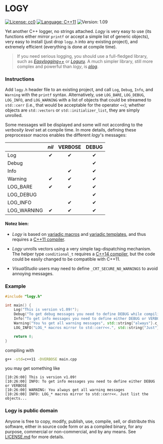 LOGY
====

[![License: cc0](https://img.shields.io/badge/license-cc0-brightgreen.svg)](http://creativecommons.org/publicdomain/zero/1.0/)
[![Language: C++11](https://img.shields.io/badge/language-C%2B%2B11-blue.svg)](https://en.wikipedia.org/wiki/C%2B%2B11)
![Version: 1.09](https://img.shields.io/badge/version-1.09-lightgrey.svg)

Yet another C++ logger, no strings attached. *Logy* is very easy to use (its functions either mirror `printf` or accept a simple list of generic objects), very easy to install (just drop `logy.h` into any existing project), and extremely efficient (everything is done at compile time).

> If you need serious logging, you should use a full-fledged library, such as [*Easylogging++*](https://github.com/muflihun/easyloggingpp) or [*Loguru*](https://github.com/emilk/loguru). A much simpler library, still more complex and powerful than *logy*, is [*plog*](https://github.com/SergiusTheBest/plog).


### Instructions

Add `logy.h` header file to an existing project, and call `Log`, `Debug`, `Info`, and `Warning` with the `printf` syntax. Alternatively, use `LOG_BARE`, `LOG_DEBUG`, `LOG_INFO`, and `LOG_WARNING` with a list of objects that could be streamed to `std::cerr` (i.e., that would be acceptable for the operator `<<`); whether objects are `std::vectors` or `std::initializer_list`, they are simply unrolled.

Some messages will be displayed and some will not according to the *verbosity level* set at compile time. In more details, defining these preprocessor macros enables the different *logy*'s messages:

|  | *nil* | VERBOSE | DEBUG |
|---------|:-----:|:-------:|:-----:|
|Log | ✔ | ✔ | ✔ |
|Debug | | |   ✔   |
|Info | | ✔ | ✔ |
|Warning | ✔ | ✔ | ✔ |
|LOG_BARE | ✔ | ✔ | ✔ |
|LOG_DEBUG | | | ✔ |
|LOG_INFO | | ✔ | ✔ |
|LOG_WARNING | ✔ | ✔ | ✔ |

#### Notez bien:

* *Logy* is based on [variadic macros](http://en.cppreference.com/w/cpp/preprocessor/replace) and [variadic templates](https://en.cppreference.com/w/cpp/language/parameter_pack), and thus requires a [C++11 compiler](https://en.cppreference.com/w/cpp/compiler_support).

* *Logy* unrolls vectors using a very simple tag-dispatching mechanism. The helper type `conditional_t` requires a [C++14 compiler](https://en.cppreference.com/w/cpp/compiler_support), but the code could be easily changed to be compatible with C++11.

* *VisualStudio* users may need to define `_CRT_SECURE_NO_WARNINGS` to avoid annoying messages.

### Example

```c++
#include "logy.h"

int main() {
    Log("This is version v1.09!");
    Debug("To get debug messages you need to define DEBUG while compiling");
    Info("To get info messages you need to define either DEBUG or VERBOSE");
    Warning("You %s get all warning messages", std::string{"always"}.c_str());
    LOG_INFO("LOG_* macros mirror to std::cerr<<.", std::string{"Just"}, "list the objects...");

    return 0;
}
```

compiling with 

```sh
g++ -std=c++11 -DVERBOSE main.cpp
```

you may get something like

```
[10:26:00] This is version v1.09!
[10:26:00] INFO: To get info messages you need to define either DEBUG or VERBOSE
[10:26:00] WARNING: You always get all warning messages
[10:26:00] INFO: LOG_* macros mirror to std::cerr<<. Just list the objects...
```

### Logy is public domain

Anyone is free to copy, modify, publish, use, compile, sell, or distribute this software, either in source code form or as a compiled binary, for any purpose, commercial or non-commercial, and by any means. See [LICENSE.md](/LICENSE.md) for more details.
